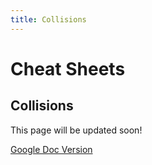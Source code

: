 ```yaml
---
title: Collisions
---
```

# Cheat Sheets <Badge text="not finished" type="warning"/>

## Collisions

This page will be updated soon!

[Google Doc Version](https://docs.google.com/document/d/1vaThCqWBqKi2beJ3zKQqX2CU2ELV_73Xe-9paEcthN0/edit?usp=sharing)
